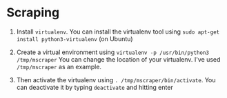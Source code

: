 # Scraping

1. Install `virtualenv`. You can install the virtualenv tool using
   `sudo apt-get install python3-virtualenv` (on Ubuntu)

2. Create a virtual environment using
   `virtualenv -p /usr/bin/python3 /tmp/mscraper` 
   You can change the location of your virtualenv. I've used
   `/tmp/mscraper` as an example.
   
3. Then activate the virtualenv using
   `. /tmp/mscraper/bin/activate`. You can deactivate it by typing
   `deactivate` and hitting enter
